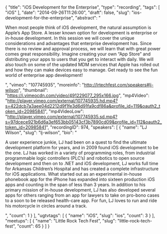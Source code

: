 {
  "title": "iOS Development for the Enterprise",
  "type": "recording",
  "tags": [
    "iOS"
  ],
  "date": "2014-09-26T11:26:00",
  "draft": false,
  "slug": "ios-development-for-the-enterprise",
  "abstract": "<p>When most people think of iOS development, the natural assumption is Apple’s App Store. A lesser known option for development is enterprise or in-house development. In this session we will cover the unique considerations and advantages that enterprise development has. Since there is no review and approval process, we will learn that with great power comes great responsibility. Imagine creating your own “App Store” and distributing your apps to users that you get to interact with daily. We will also touch on some of the updated MDM services that Apple has rolled out and how they can make devices easy to manage. Get ready to see the fun world of enterprise app development!</p>",
  "vimeo": "107745935",
  "moreinfo": "http://lrtechfest.com/speakers#lj-wilson",
  "thumbnail": "https://i.vimeocdn.com/video/491229077_295x166.jpg",
  "mp4Video": "http://player.vimeo.com/external/107745935.hd.mp4?s=422dcb7a3aee04d2212d9f1fe3d6d91fa9cdf86a&profile_id=119&oauth2_token_id=20985841",
  "mp4VideoLow": "http://player.vimeo.com/external/107745935.sd.mp4?s=97dcece921b6d6a3ef653bb05143cf3b7890cd09&profile_id=112&oauth2_token_id=20985841",
  "recordingID": 974,
  "speakers": [
    {
      "name": "LJ Wilson",
      "slug": "lj-wilson",
      "bio": "<p>A user experience junkie, LJ had been on a quest to find the ultimate development platform for years, and in 2009 found iOS development to be the one. LJ has worked in a variety of programming roles, from industrial programmable logic controllers (PLC’s) and robotics to open source development and then on to .NET and iOS development, LJ works full time for Arkansas Children’s Hospital and has created a complete infrastructure for iOS applications. What started out as an experimental in-house phonebook app for the iPhone has expanded into sixteen production iOS apps and counting in the span of less than 3 years. In addition to his primary mission of in-house development, LJ has also developed several apps for others ranging from an app for lawyers to take on pro-bono cases to a soon to be released health-care app. For fun, LJ loves to run and ride his motorcycle in circles around a track.</p>",
      "count": 1
    }
  ],
  "ugtvtags": [
    {
      "name": "iOS",
      "slug": "ios",
      "count": 3
    }
  ],
  "meetups": [
    {
      "name": "Little Rock Tech Fest",
      "slug": "little-rock-tech-fest",
      "count": 65
    }
  ]
}